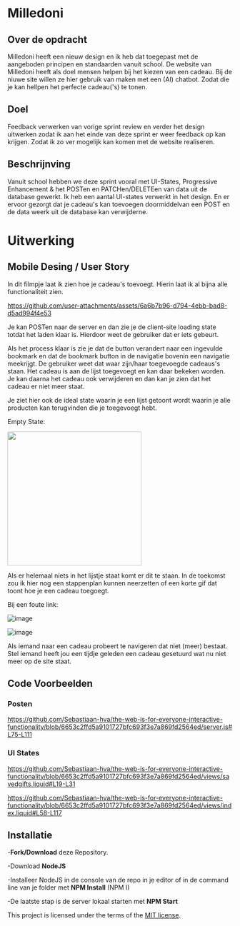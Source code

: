 # Milledoni

## Over de opdracht

Milledoni heeft een nieuw design en ik heb dat toegepast met de aangeboden principen en standaarden vanuit school. De website van Milledoni heeft als doel mensen helpen bij het kiezen van een cadeau.
Bij de niuwe site willen ze hier gebruik van maken met een (AI) chatbot. Zodat die je kan hellpen het perfecte cadeau('s) te tonen.

## Doel

Feedback verwerken van vorige sprint review en verder het design uitwerken zodat ik aan het einde van deze sprint er weer feedback op kan krijgen. Zodat ik zo ver mogelijk kan komen met de website realiseren.


## Beschrijnving
Vanuit school hebben we deze sprint vooral met UI-States, Progressive Enhancement & het POSTen en PATCHen/DELETEen van data uit de database gewerkt. 
Ik heb een aantal UI-states verwerkt in het design. 
En er ervoor gezorgt dat je cadeau's kan toevoegen doormiddelvan een POST en de data weerk uit de database kan verwijderne.

# Uitwerking

## Mobile Desing / User  Story

In dit filmpje laat ik zien hoe je cadeau's toevoegt. Hierin laat ik al bijna alle functionaliteit zien.

https://github.com/user-attachments/assets/6a6b7b96-d794-4ebb-bad8-d5ad994f4e53

Je kan POSTen naar de server en dan zie je de client-site loading state totdat het laden klaar is. Hierdoor weet de gebruiker dat er iets gebeurt.

Als het process klaar is zie je dat de button verandert naar een ingevulde bookmark en dat de bookmark button in de navigatie bovenin een navigatie meekrijgt. 
De gebruiker weet dat waar zijn/haar toegevoegde cadeaus's staan.
Het cadeau is aan de lijst toegevoegt en kan daar bekeken worden. Je kan daarna het cadeau ook verwijderen en dan kan je zien dat het cadeau er niet meer staat.

Je ziet hier ook de ideal state waarin je een lijst getoont wordt waarin je alle producten kan terugvinden die je toegevoegt hebt.



Empty State:

<img src="https://github.com/user-attachments/assets/55574a21-9846-48b0-823c-e3e54b90efef" width=300/>

Als er helemaal niets in het lijstje staat komt er dit te staan. In de toekomst zou ik hier nog een stappenplan kunnen neerzetten of een korte gif dat toont hoe je een cadeau toegoegt.


Bij een foute link:

![image](https://github.com/user-attachments/assets/f412b74c-1c83-4b8c-a212-9a8e35054e99)

![image](https://github.com/user-attachments/assets/e6f600f6-554c-4d4d-b8d3-50d9e354641c)

Als iemand naar een cadeau probeert te navigeren dat niet (meer) bestaat. Stel iemand heeft jou een tijdje geleden een cadeau gesetuurd wat nu niet meer op de site staat.

## Code Voorbeelden

### Posten

https://github.com/Sebastiaan-hva/the-web-is-for-everyone-interactive-functionality/blob/6653c2ffd5a9101727bfc693f3e7a869fd2564ed/server.js#L75-L111

### UI States

https://github.com/Sebastiaan-hva/the-web-is-for-everyone-interactive-functionality/blob/6653c2ffd5a9101727bfc693f3e7a869fd2564ed/views/savedgifts.liquid#L19-L31

https://github.com/Sebastiaan-hva/the-web-is-for-everyone-interactive-functionality/blob/6653c2ffd5a9101727bfc693f3e7a869fd2564ed/views/index.liquid#L58-L117

## Installatie

-**Fork/Download** deze Repository.

-Download **NodeJS**

-Installeer NodeJS in de console van de repo in je editor of in de command line van je folder met **NPM Install** (NPM I)

-De laatste stap is de server lokaal starten met **NPM Start**

This project is licensed under the terms of the [MIT license](./LICENSE).
